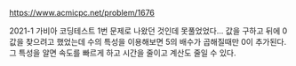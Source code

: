 https://www.acmicpc.net/problem/1676

2021-1 가비아 코딩테스트 1번 문제로 나왔던 것인데 못풀었었다...
값을 구하고 뒤에 0값을 찾으려고 했었는데
수의 특성을 이용해보면 5의 배수가 곱해질때만 0이 추가된다.
그 특성을 알면 속도를 빠르게 하고 시간을 줄이고 계산도 줄일 수 있다.
